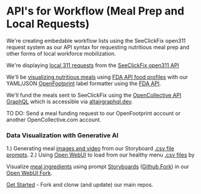 # API's for Workflow (Meal Prep and Local Requests)

We're creating embedable workflow lists using the SeeClickFix open311 request system as our API syntax for requesting nutritious meal prep and other forms of local workforce mobilization.

We're displaying [local 311 requests](https://normansj.github.io/local-view-request/src/location/mylocation.html) from the [SeeClickFix open311 API](https://dev.seeclickfix.com)

We'll be [visualizing nutritious meals](../../requests) using [FDA API food profiles](https://model.earth/data-commons/dist/food) with our YAML/JSON [OpenFootprint](../../OpenFootprint) label formatter using the [FDA API](https://fdc.nal.usda.gov/api-guide.html).

We'll fund the meals sent to SeeClickFix using the [OpenCollective API GraphQL](https://graphql-docs-v2.opencollective.com/access) which is accessible via [altairgraphql.dev](https://altairgraphql.dev).

TO DO: Send a meal funding request to our OpenFootprint account or another OpenCollective.com account.


### Data Visualization with Generative AI

1.) Generating meal [images and video](../../data-pipeline/research/stream/) from our Storyboard [.csv file prompts](https://github.com/modelearth/requests).
2.) Using [Open WebUI](../../projects/src/) to load from our healthy menu [.csv files](https://github.com/modelearth/requests) by

Visualize [meal ingredients](../../data-commons/docs/food/) using prompt [Storyboards](../../requests) ([Github Fork](https://github.com/modelearth/requests)) in our [Open WebUI Fork](../../projects/src/).

[Get Started](../../localsite/start/steps/) - Fork and clonw (and update) our main repos.